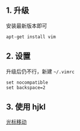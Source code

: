## 1. 升级

安装最新版本即可

```
apt-get install vim
```

## 2. 设置

升级后仍不行，新建 `~/.vimrc`

```
set nocompatible
set backspace=2
```

## 3. 使用 hjkl

[光标移动](使用.md#光标移动)
